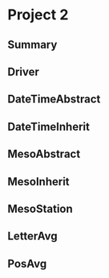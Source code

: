 # Project 2


## Summary



## Driver


## DateTimeAbstract



## DateTimeInherit



## MesoAbstract



## MesoInherit



## MesoStation



## LetterAvg


## PosAvg



